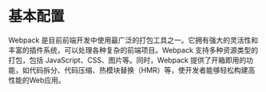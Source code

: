 # 基本配置
Webpack 是目前前端开发中使用最广泛的打包工具之一。它拥有强大的灵活性和丰富的插件系统，可以处理各种复杂的前端项目。Webpack 支持多种资源类型的打包，包括 JavaScript、CSS、图片等。同时，Webpack 提供了开箱即用的功能，如代码拆分、代码压缩、热模块替换（HMR）等，使开发者能够轻松构建高性能的Web应用。